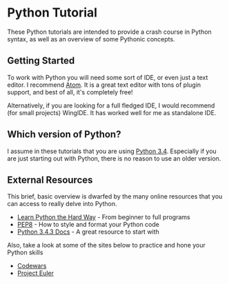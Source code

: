 # Python Tutorial
These Python tutorials are intended to provide a crash course
in Python syntax, as well as an overview of some Pythonic concepts.

## Getting Started
To work with Python you will need some sort of IDE, or even just a text editor. I recommend [Atom](https://www.atom.io). It is a great text editor with tons of plugin support, and best of all, it's completely free!

Alternatively, if you are looking for a full fledged IDE, I would recommend (for small projects) WingIDE. It has worked well for me as standalone IDE.

## Which version of Python?
I assume in these tutorials that you are using [Python 3.4](https://www.python.org/download/releases/3.4.0/). Especially if you are just starting out with Python, there is no reason to use an older version.

## External Resources
This brief, basic overview is dwarfed by the many online resources that you can access to really delve into Python.
- [Learn Python the Hard Way](http://learnpythonthehardway.org/) - From beginner to full programs
- [PEP8](https://www.python.org/dev/peps/pep-0008/) - How to style and format your Python code
- [Python 3.4.3 Docs](https://docs.python.org/3/) - A great resource to start with

Also, take a look at some of the sites below to practice and hone your Python skills
- [Codewars](https://www.codewars.com)
- [Project Euler](https://www.projecteuler.net)
